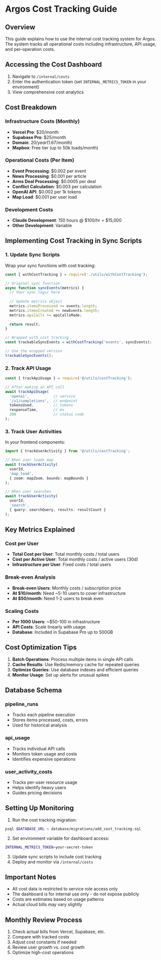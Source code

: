 # Argos Cost Tracking Guide

## Overview

This guide explains how to use the internal cost tracking system for Argos. The system tracks all operational costs including infrastructure, API usage, and per-operation costs.

## Accessing the Cost Dashboard

1. Navigate to `/internal/costs`
2. Enter the authentication token (set `INTERNAL_METRICS_TOKEN` in your environment)
3. View comprehensive cost analytics

## Cost Breakdown

### Infrastructure Costs (Monthly)
- **Vercel Pro**: $20/month
- **Supabase Pro**: $25/month  
- **Domain**: $20/year ($1.67/month)
- **Mapbox**: Free tier (up to 50k loads/month)

### Operational Costs (Per Item)
- **Event Processing**: $0.002 per event
- **News Processing**: $0.001 per article
- **Arms Deal Processing**: $0.0005 per deal
- **Conflict Calculation**: $0.003 per calculation
- **OpenAI API**: $0.002 per 1k tokens
- **Map Load**: $0.001 per user load

### Development Costs
- **Claude Development**: 150 hours @ $100/hr = $15,000
- **Other Development**: Variable

## Implementing Cost Tracking in Sync Scripts

### 1. Update Sync Scripts

Wrap your sync functions with cost tracking:

```javascript
const { withCostTracking } = require('./utils/withCostTracking');

// Original sync function
async function syncEvents(metrics) {
  // Your sync logic here
  
  // Update metrics object
  metrics.itemsProcessed += events.length;
  metrics.itemsCreated += newEvents.length;
  metrics.apiCalls += apiCallsMade;
  
  return result;
}

// Wrapped with cost tracking
const trackableSyncEvents = withCostTracking('events', syncEvents);

// Use the wrapped version
trackableSyncEvents();
```

### 2. Track API Usage

```javascript
const { trackApiUsage } = require('@/utils/costTracking');

// After making an API call
await trackApiUsage(
  'openai',           // service
  '/v1/completions',  // endpoint
  tokensUsed,         // tokens
  responseTime,       // ms
  200                 // status code
);
```

### 3. Track User Activities

In your frontend components:

```typescript
import { trackUserActivity } from '@/utils/costTracking';

// When user loads map
await trackUserActivity(
  userId,
  'map_load',
  { zoom: mapZoom, bounds: mapBounds }
);

// When user searches
await trackUserActivity(
  userId,
  'search',
  { query: searchQuery, results: resultCount }
);
```

## Key Metrics Explained

### Cost per User
- **Total Cost per User**: Total monthly costs / total users
- **Cost per Active User**: Total monthly costs / active users (30d)
- **Infrastructure per User**: Fixed costs / total users

### Break-even Analysis
- **Break-even Users**: Monthly costs / subscription price
- **At $10/month**: Need ~5-10 users to cover infrastructure
- **At $50/month**: Need 1-2 users to break even

### Scaling Costs
- **Per 1000 Users**: ~$50-100 in infrastructure
- **API Costs**: Scale linearly with usage
- **Database**: Included in Supabase Pro up to 500GB

## Cost Optimization Tips

1. **Batch Operations**: Process multiple items in single API calls
2. **Cache Results**: Use Redis/memory cache for repeated queries
3. **Optimize Queries**: Use database indexes and efficient queries
4. **Monitor Usage**: Set up alerts for unusual spikes

## Database Schema

### pipeline_runs
- Tracks each pipeline execution
- Stores items processed, costs, errors
- Used for historical analysis

### api_usage
- Tracks individual API calls
- Monitors token usage and costs
- Identifies expensive operations

### user_activity_costs
- Tracks per-user resource usage
- Helps identify heavy users
- Guides pricing decisions

## Setting Up Monitoring

1. Run the cost tracking migration:
```bash
psql $DATABASE_URL < database/migrations/add_cost_tracking.sql
```

2. Set environment variable for dashboard access:
```bash
INTERNAL_METRICS_TOKEN=your-secret-token
```

3. Update sync scripts to include cost tracking
4. Deploy and monitor via `/internal/costs`

## Important Notes

- All cost data is restricted to service role access only
- The dashboard is for internal use only - do not expose publicly
- Costs are estimates based on usage patterns
- Actual cloud bills may vary slightly

## Monthly Review Process

1. Check actual bills from Vercel, Supabase, etc.
2. Compare with tracked costs
3. Adjust cost constants if needed
4. Review user growth vs. cost growth
5. Optimize high-cost operations